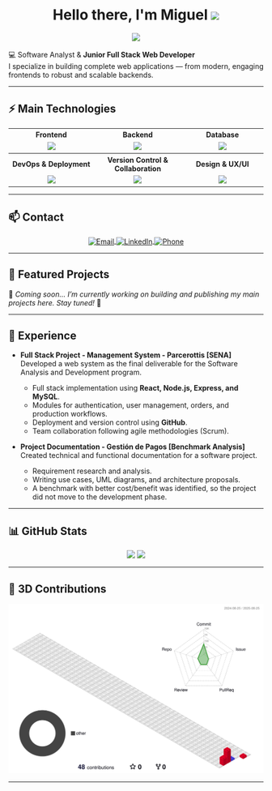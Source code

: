 <h1 align="center"> 
  Hello there, I'm Miguel
  <img src="https://media.giphy.com/media/hvRJCLFzcasrR4ia7z/giphy.gif" width="35">
</h1>
<p align="center">
  <a href="https://github.com/DenverCoder1/readme-typing-svg"><img src="https://readme-typing-svg.herokuapp.com?font=Time+New+Roman&color=%23C8BE25&size=25&center=true&vCenter=true&width=600&height=100&lines=Junior+Full+Stack+Developer;JavaScript+Technologies+Specialist;SENA+Software+Development+Technologist;Scalable+Solutions+Creator;Web+Architecture+Enthusiastic;Automation+%26+Optimization;Always+learning+new+technologies"></a>
</p>



💻 Software Analyst & **Junior Full Stack Web Developer**  
I specialize in building complete web applications — from modern, engaging frontends to robust and scalable backends.  


---

## ⚡ Main Technologies

<div align="center">

<table style="border-collapse: collapse; background-color: transparent;">

  <tr>
    <th style="background-color: transparent;">Frontend</th>
    <th style="background-color: transparent;">Backend</th>
    <th style="background-color: transparent;">Database</th>
  </tr>
  <tr>
    <td align="center" width="200"><img src="https://skillicons.dev/icons?i=html,css,js,ts,react" height="40"/></td>
    <td align="center" width="200"><img src="https://skillicons.dev/icons?i=nodejs,express,python" height="40"/></td>
    <td align="center" width="200"><img src="https://skillicons.dev/icons?i=mysql,mongodb" height="40"/></td>
  </tr>

  <tr>
    <th style="background-color: transparent;">DevOps & Deployment</th>
    <th style="background-color: transparent;">Version Control & Collaboration</th>
    <th style="background-color: transparent;">Design & UX/UI</th>
  </tr>
  <tr>
    <td align="center" width="200"><img src="https://skillicons.dev/icons?i=docker,azure,npm" height="40"/></td>
    <td align="center" width="200"><img src="https://skillicons.dev/icons?i=git,github" height="40"/></td>
    <td align="center" width="200"><img src="https://skillicons.dev/icons?i=figma,materialui,tailwindcss" height="40"/></td>
    

  </tr>

</table>

</div>





---

## 📫 Contact

<p align="center">
  <!-- Email -->
  <a href="mailto:youremail@example.com" target="_blank" title="Email">
    <img src="https://img.shields.io/badge/Email-%23D14836?style=for-the-badge&logo=gmail&logoColor=white" alt="Email" style="vertical-align: middle;" />
  </a>

  <!-- LinkedIn -->
  <a href="https://co.linkedin.com/in/miguel-tabares-334988356" target="_blank" title="LinkedIn">
    <img src="https://img.shields.io/badge/LinkedIn-%230077B5?style=for-the-badge&logo=linkedin&logoColor=white" alt="LinkedIn" style="vertical-align: middle;" />
  </a>

  <!-- Phone -->
  <a href="tel:+570000000000" target="_blank" title="Phone">
    <img src="https://img.shields.io/badge/Phone-%23000000?style=for-the-badge&logo=whatsapp&logoColor=white" alt="Phone" style="vertical-align: middle;" />
  </a>
</p>


---

## 📌 Featured Projects  

🚧 *Coming soon... I’m currently working on building and publishing my main projects here. Stay tuned!* 🚀  

---

## 💼 Experience

- **Full Stack Project - Management System - Parcerottis [SENA]**  
  Developed a web system as the final deliverable for the Software Analysis and Development program.  
  - Full stack implementation using **React, Node.js, Express, and MySQL**.  
  - Modules for authentication, user management, orders, and production workflows.  
  - Deployment and version control using **GitHub**.  
  - Team collaboration following agile methodologies (Scrum).

- **Project Documentation - Gestión de Pagos [Benchmark Analysis]**  
  Created technical and functional documentation for a software project.  
  - Requirement research and analysis.  
  - Writing use cases, UML diagrams, and architecture proposals.  
  - A benchmark with better cost/benefit was identified, so the project did not move to the development phase.

---

## 📊 GitHub Stats  
<p align="center">
  <img src="https://github-readme-stats.vercel.app/api?username=MigueDev-FS&show_icons=true&count_private=true&theme=vue&hide_border=true&bg_color=00000000&hide_rank=true" height="165"/>
  <img src="https://github-readme-stats.vercel.app/api/top-langs/?username=MigueDev-FS&layout=compact&theme=vue&hide_border=true&bg_color=00000000" height="165"/>
</p>

---

## 🐉 3D Contributions  
<p align="center">
  <img src="./profile-3d-contrib/profile-gitblock.svg" width="600" alt="3D contributions"/>
</p>

---
